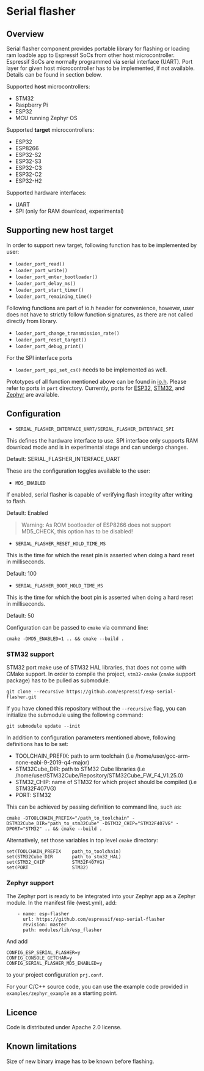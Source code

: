 # Serial flasher

## Overview

Serial flasher component provides portable library for flashing or loading ram loadble app to Espressif SoCs from other host microcontroller. Espressif SoCs are normally programmed via serial interface (UART). Port layer for given host microcontroller has to be implemented, if not available. Details can be found in section below.

Supported **host** microcontrollers:

- STM32
- Raspberry Pi
- ESP32
- MCU running Zephyr OS

Supported **target** microcontrollers:

- ESP32
- ESP8266
- ESP32-S2
- ESP32-S3
- ESP32-C3
- ESP32-C2
- ESP32-H2

Supported hardware interfaces:
- UART
- SPI (only for RAM download, experimental)

## Supporting new host target

In order to support new target, following function has to be implemented by user:

- `loader_port_read()`
- `loader_port_write()`
- `loader_port_enter_bootloader()`
- `loader_port_delay_ms()`
- `loader_port_start_timer()`
- `loader_port_remaining_time()`

Following functions are part of io.h header for convenience, however, user does not have to strictly follow function signatures, as there are not called directly from library.

- `loader_port_change_transmission_rate()`
- `loader_port_reset_target()`
- `loader_port_debug_print()`

For the SPI interface ports
- `loader_port_spi_set_cs()`
needs to be implemented as well.

Prototypes of all function mentioned above can be found in [io.h](include/io.h).
Please refer to ports in `port` directory. Currently, ports for [ESP32](port/esp32_port.c), [STM32](port/stm32_port.c), and [Zephyr](port/zephyr_port.c) are available.

## Configuration

* `SERIAL_FLASHER_INTERFACE_UART/SERIAL_FLASHER_INTERFACE_SPI`

This defines the hardware interface to use. SPI interface only supports RAM download mode and is in experimental stage and can undergo changes.

Default: SERIAL_FLASHER_INTERFACE_UART

These are the configuration toggles available to the user:
* `MD5_ENABLED`

If enabled, serial flasher is capable of verifying flash integrity after writing to flash.

Default: Enabled
> Warning: As ROM bootloader of ESP8266 does not support MD5_CHECK, this option has to be disabled!

* `SERIAL_FLASHER_RESET_HOLD_TIME_MS`

This is the time for which the reset pin is asserted when doing a hard reset in milliseconds.

Default: 100

* `SERIAL_FLASHER_BOOT_HOLD_TIME_MS`

This is the time for which the boot pin is asserted when doing a hard reset in milliseconds.

Default: 50

Configuration can be passed to `cmake` via command line:

```
cmake -DMD5_ENABLED=1 .. && cmake --build .
```

### STM32 support

STM32 port make use of STM32 HAL libraries, that does not come with CMake support. In order to compile the project, `stm32-cmake` (`cmake` support package) has to be pulled as submodule.

```
git clone --recursive https://github.com/espressif/esp-serial-flasher.git
```

If you have cloned this repository without the `--recursive` flag, you can initialize the submodule using the following command:

```
git submodule update --init
```

In addition to configuration parameters mentioned above, following definitions has to be set:

- TOOLCHAIN_PREFIX: path to arm toolchain (i.e /home/user/gcc-arm-none-eabi-9-2019-q4-major)
- STM32Cube_DIR: path to STM32 Cube libraries (i.e /home/user/STM32Cube/Repository/STM32Cube_FW_F4_V1.25.0)
- STM32_CHIP: name of STM32 for which project should be compiled (i.e STM32F407VG)
- PORT: STM32

This can be achieved by passing definition to command line, such as:

```
cmake -DTOOLCHAIN_PREFIX="/path_to_toolchain" -DSTM32Cube_DIR="path_to_stm32Cube" -DSTM32_CHIP="STM32F407VG" -DPORT="STM32" .. && cmake --build .
```

Alternatively, set those variables in top level `cmake` directory:

```
set(TOOLCHAIN_PREFIX    path_to_toolchain)
set(STM32Cube_DIR       path_to_stm32_HAL)
set(STM32_CHIP          STM32F407VG)
set(PORT                STM32)
```

### Zephyr support

The Zephyr port is ready to be integrated into your Zephyr app as a Zephyr module. In the manifest file (west.yml), add:

```
    - name: esp-flasher
      url: https://github.com/espressif/esp-serial-flasher
      revision: master
      path: modules/lib/esp_flasher
```

And add

```
CONFIG_ESP_SERIAL_FLASHER=y
CONFIG_CONSOLE_GETCHAR=y
CONFIG_SERIAL_FLASHER_MD5_ENABLED=y
```

to your project configuration `prj.conf`.

For your C/C++ source code, you can use the example code provided in `examples/zephyr_example` as a starting point.

## Licence

Code is distributed under Apache 2.0 license.

## Known limitations

Size of new binary image has to be known before flashing.
